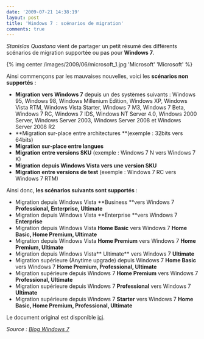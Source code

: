 ```yaml
---
date: '2009-07-21 14:38:19'
layout: post
title: 'Windows 7 : scénarios de migration'
comments: true
---
```


_Stanislas Quastana_ vient de partager un petit résumé des différents scénarios de migration supportée ou pas pour **Windows 7**.

{% img center /images/2009/06/microsoft_1.jpg 'Microsoft' 'Microsoft' %}

Ainsi commençons par les mauvaises nouvelles, voici les **scénarios non supportés** :
	
  * **Migration vers Windows 7** depuis un des systèmes suivants : Windows 95, Windows 98, Windows Millenium Edition, Windows XP, Windows Vista RTM, Windows Vista Starter, Windows 7 M3, Windows 7 Beta, Windows 7 RC, Windows 7 IDS, Windows NT Server 4.0, Windows 2000 Server, Windows Server 2003, Windows Server 2008 et Windows Server 2008 R2
  * **Migration sur-place entre architectures **(exemple : 32bits vers 64bits)
  * **Migration sur-place entre langues**
  * **Migration entre versions SKU** (exemple : Windows 7 N vers Windows 7 K)
  * **Migration depuis Windows Vista vers une version SKU**
  * **Migration entre versions de test** (exemple : Windows 7 RC vers Windows 7 RTM)

Ainsi donc, **les scénarios suivants sont supportés** :
	
  * Migration depuis Windows Vista **Business **vers Windows 7 **Professional, Enterprise, Ultimate**
  * Migration depuis Windows Vista **Enterprise **vers Windows 7 **Enterprise**
  * Migration depuis Windows Vista **Home Basic** vers Windows 7 **Home Basic, Home Premium, Ultimate**
  * Migration depuis Windows Vista **Home Premium** vers Windows 7 **Home Premium, Ultimate**
  * Migration depuis Windows Vista** Ultimate** vers Windows 7 **Ultimate**
  * Migration supérieure (Anytime upgrade) depuis Windows 7 **Home Basic** vers Windows 7 **Home Premium, Professional, Ultimate**
  * Migration supérieure depuis Windows 7 **Home Premium** vers Windows 7 **Professional, Ultimate**
  * Migration supérieure depuis Windows 7 **Professional** vers Windows 7 **Ultimate**
  * Migration supérieure depuis Windows 7 **Starter** vers Windows 7 **Home Basic, Home Premium, Professional, Ultimate**

Le document original est disponible [ici](http://www.microsoft.com/downloads/details.aspx?familyid=E170EBA1-5BAB-401F-BBF5-00F0EE7FE0FB&displaylang=en).

_Source : [Blog Windows 7](http://blogs.technet.com/windows7/archive/2009/07/21/chemins-de-migration-vers-windows-7-les-diff-rentes-options.aspx)_
